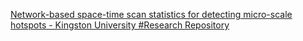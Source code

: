 [Network-based space-time scan statistics for detecting micro-scale hotspots - Kingston University #Research Repository](https://qi.tc/qi/110293)
